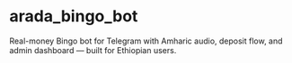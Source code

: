 # arada_bingo_bot
Real-money Bingo bot for Telegram with Amharic audio, deposit flow, and admin dashboard — built for Ethiopian users.
